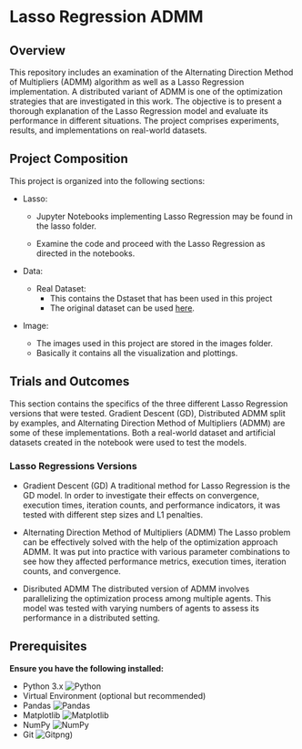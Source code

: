 #  Lasso Regression ADMM 
## Overview
This repository includes an examination of the Alternating Direction Method of Multipliers (ADMM) algorithm as well as a Lasso Regression implementation. A distributed variant of ADMM is one of the optimization strategies that are investigated in this work. The objective is to present a thorough explanation of the Lasso Regression model and evaluate its performance in different situations. The project comprises experiments, results, and implementations on real-world datasets.

## Project Composition
This project is organized into the following sections:

- Lasso:

    - Jupyter Notebooks implementing Lasso Regression may be found in the lasso folder.

    - Examine the code and proceed with the Lasso Regression as  directed in the notebooks.

- Data: 
    - Real Dataset:
        - This contains the Dstaset that has been used in this project
        - The original dataset can be used [here](https://archive.ics.uci.edu/dataset/165/concrete+compressive+strength).

- Image:
    - The images used in this project are stored in the images folder.
    - Basically it contains all the visualization and plottings. 

## Trials and Outcomes

This section contains the specifics of the three different Lasso Regression versions that were tested. Gradient Descent (GD), Distributed ADMM split by examples, and Alternating Direction Method of Multipliers (ADMM) are some of these implementations. Both a real-world dataset and artificial datasets created in the notebook were used to test the models.

### Lasso Regressions Versions

- Gradient Descent (GD)
A traditional method for Lasso Regression is the GD model. In order to investigate their effects on convergence, execution times, iteration counts, and performance indicators, it was tested with different step sizes and L1 penalties.

- Alternating Direction Method of Multipliers (ADMM) 
The Lasso problem can be effectively solved with the help of the optimization approach ADMM. It was put into practice with various parameter combinations to see how they affected performance metrics, execution times, iteration counts, and convergence.

- Disributed ADMM 
The distributed version of ADMM involves parallelizing the optimization process among multiple agents. This model was tested with varying numbers of agents to assess its performance in a distributed setting.

## Prerequisites
**Ensure you have the following installed:**
- Python 3.x ![Python](https://img.shields.io/badge/Python-3776AB?style=for-the-badge&logo=python&logoColor=white)
- Virtual Environment (optional but recommended)
- Pandas ![Pandas](https://img.shields.io/badge/Pandas-150458?style=for-the-badge&logo=pandas&logoColor=white)
- Matplotlib ![Matplotlib](https://img.shields.io/badge/Matplotlib-003B57?style=for-the-badge&logo=matplotlib&logoColor=white)
- NumPy ![NumPy](https://img.shields.io/badge/NumPy-013243?style=for-the-badge&logo=numpy&logoColor=white)
- Git ![Git](https://img.shields.io/badge/Git-F05032?style=for-the-badge&logo=git&logoColor=white)png)


